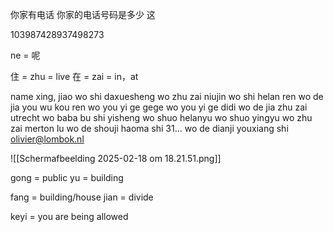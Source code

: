 你家有电话
你家的电话号码是多少
这

103987428937498273

ne = 呢


住 = zhu = live
在 = zai = in，at


name xing, jiao
wo shi daxuesheng
wo zhu zai niujin
wo shi helan ren
wo de jia you wu kou ren
wo you yi ge gege
wo you yi ge didi
wo de jia zhu zai utrecht
wo baba bu shi yisheng
wo shuo helanyu
wo shuo yingyu
wo zhu zai merton lu
wo de shouji haoma shi 31...
wo de dianji youxiang shi olivier@lombok.nl

![[Scherm­afbeelding 2025-02-18 om 18.21.51.png]]

gong = public
yu = building

fang = building/house
jian = divide

keyi = you are being allowed
